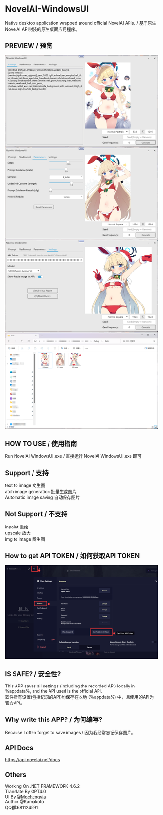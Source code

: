 # NovelAI-WindowsUI
Native desktop application wrapped around official NovelAI APIs. / 基于原生NovelAI API封装的原生桌面应用程序。

## PREVIEW / 预览
![Image description](1.png)
![Image description](2.png)
![Image description](3.png)
![Image description](4.png)

## HOW TO USE / 使用指南
Run NovelAI WindowsUI.exe  / 直接运行 NovelAI WindowsUI.exe 即可

## Support / 支持
text to image 文生图</br>
atch image generation 批量生成图片</br>
Automatic image saving 自动保存图片</br>

## Not Support / 不支持
inpaint 重绘</br>
upscale 放大</br>
img to image 图生图</br>

## How to get API TOKEN / 如何获取API TOKEN
![Image description](How2GetYourAPIToken.png)

## IS SAFE? / 安全性?
This APP saves all settings (including the recorded API) locally in %appdata%, and the API used is the official API.</br>
软件所有设置(包括记录的API)均保存在本地 (%appdata%) 中，且使用的API为官方API。

## Why write this APP? / 为何编写?
Because I often forget to save images / 因为我经常忘记保存图片。

## API Docs
https://api.novelai.net/docs

## Others
Working On .NET FRAMEWORK 4.6.2</br>
Translate By GPT4.0</br>
UI By [@Mochengvia](https://github.com/Mochengvia/PanuonUI.Silver)</br>
Author @Kamakoto</br>
QQ群:681124591</br>
